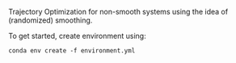 Trajectory Optimization for non-smooth systems using the idea of (randomized) smoothing.

To get started, create environment using:
```
conda env create -f environment.yml
```
